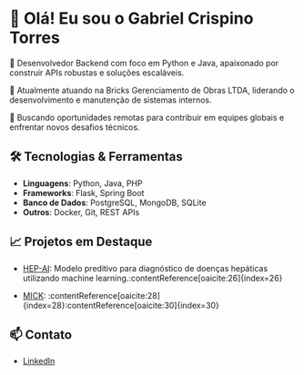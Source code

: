 # 👋 Olá! Eu sou o Gabriel Crispino Torres

🎯 Desenvolvedor Backend com foco em Python e Java, apaixonado por construir APIs robustas e soluções escaláveis.

💼 Atualmente atuando na Bricks Gerenciamento de Obras LTDA, liderando o desenvolvimento e manutenção de sistemas internos.

🚀 Buscando oportunidades remotas para contribuir em equipes globais e enfrentar novos desafios técnicos.

## 🛠️ Tecnologias & Ferramentas

- **Linguagens**: Python, Java, PHP
- **Frameworks**: Flask, Spring Boot
- **Banco de Dados**: PostgreSQL, MongoDB, SQLite
- **Outros**: Docker, Git, REST APIs

## 📈 Projetos em Destaque

- [HEP-AI](https://github.com/gtorr-s/HEP-AI): Modelo preditivo para diagnóstico de doenças hepáticas utilizando machine learning.:contentReference[oaicite:26]{index=26}

- [MICK](https://github.com/gtorr-s/MICK): :contentReference[oaicite:28]{index=28}:contentReference[oaicite:30]{index=30}

## 📫 Contato

- [LinkedIn](https://www.linkedin.com/in/-gtorr)

